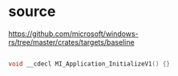 # source

<https://github.com/microsoft/windows-rs/tree/master/crates/targets/baseline>

```c

void __cdecl MI_Application_InitializeV1() {}

```
